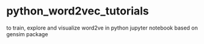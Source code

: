 # python_word2vec_tutorials
 to train, explore and visualize word2ve in python jupyter notebook based on gensim package
